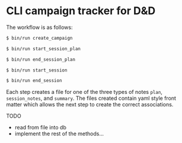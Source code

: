 # CLI campaign tracker for D&D

The workflow is as follows:

```bash
$ bin/run create_campaign

$ bin/run start_session_plan

$ bin/run end_session_plan

$ bin/run start_session

$ bin/run end_session
```

Each step creates a file for one of the three types of notes `plan`, `session_notes`, and `summary`. The files created contain yaml style front matter which allows the next step to create the correct associations.

TODO

- read from file into db
- implement the rest of the methods...

